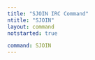 ```yaml
---
title: "SJOIN IRC Command"
ntitle: "SJOIN"
layout: command
notstarted: true

command: SJOIN
---
```

